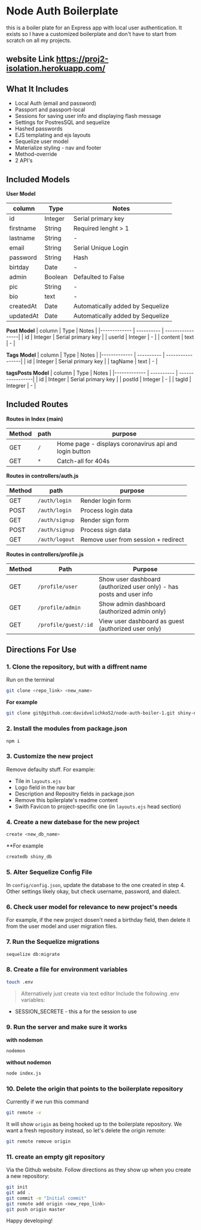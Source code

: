 # Node Auth Boilerplate

this is a boiler plate for an Express app with local user authentication. It exists so I have a customized boilerplate and don't have to start from scratch on all my projects.

## website Link https://proj2-isolation.herokuapp.com/


## What It Includes

* Local Auth (email and password)
* Passport and passport-local
* Sessions for saving user info and displaying flash message
* Settings for PostresSQL and sequelize
* Hashed passwords
* EJS templating and ejs layouts
* Sequelize user model
* Materialize styling - nav and footer
* Method-override
* 2 API's



## Included Models
**User Model**

| column | Type | Notes |
| ----------- | ---------- | --------------------|
| id | Integer | Serial primary key |
| firstname | String | Required lenght > 1 |
| lastname | String | - |
| email | String | Serial Unique Login |
| password | String | Hash |
| birtday | Date | - |
| admin | Boolean | Defaulted to False |
| pic | String | - |
| bio | text | - |
| createdAt | Date | Automatically added by Sequelize |
| updatedAt | Date | Automatically added by Sequelize |


**Post Model**
| column | Type | Notes |
|------------- | ---------- | -----------------|
| id | Integer | Serial primary key |
| userId | Integer | - |
| content | text | - |

**Tags Model**
| column | Type | Notes |
|------------- | ---------- | -----------------|
| id | Integer | Serial primary key |
| tagName | text | - |

**tagsPosts Model**
| column | Type | Notes |
|------------- | ---------- | -----------------|
| id | Integer | Serial primary key |
| postId | Integer | - |
| tagId | Integrer | - |

## Included Routes

**Routes in Index (main)**

| Method | path | purpose |
| ----| ------------------------- | --------------- |
| GET | `/` | Home page - displays coronavirus api and login button |
| GET | `*` | Catch-all for 404s |



**Routes in controllers/auth.js**

| Method | path | purpose |
| ----| ------------------------- | --------------- |
| GET | `/auth/login` | Render login form |
| POST | `/auth/login` | Process login data |
| GET | `/auth/signup` | Render sign form |
| POST | `/auth/signup` | Process sign data |
| GET | `/auth/logout` | Remove user from session + redirect |

**Routes in controllers/profile.js**

| Method | Path | Purpose |
| ------ | ---------------------- | ---------------------------- |
| GET | `/profile/user` | Show user dashboard (authorized user only) - has posts and user info |
| GET | `/profile/admin` | Show admin dashboard (authorized admin only) |
| GET | `/profile/guest/:id` | View user dashboard as guest (authorized user only) |



## Directions For Use

### 1. Clone the repository, but with a diffrent name

Run on the terminal

```sh
git clone <repo_link> <new_name>
```
**For example**

```sh
git clone git@github.com:davidvelichko52/node-auth-boiler-1.git shiny-new-project
```

### 2. Install the modules from package.json

```sh
npm i
```

### 3. Customize the new project

Remove defaulty stuff. For example:

* Tile in `layouts.ejs`
* Logo field in the nav bar
* Description and Repositry fields in package.json
* Remove this bpilerplate's readme content
* Swith Favicon to project-specific one (in `layouts.ejs` head section)

### 4. Create a new datebase for the new project

```sh
create <new_db_name>
```
**For example

```sh
createdb shiny_db
```

### 5. Alter Sequelize Config File

In `config/config.json`, update the database to the one created in step 4. Other settings likely okay, but check username, password, and dialect.

### 6. Check user model for relevance to new project's needs

For example, if the new project dosen't need a birthday field, then delete it from the user model and user migration files.

### 7. Run the Sequelize migrations

```sh
sequelize db:migrate
```
### 8. Create a file for environment variables

```sh
touch .env
```
> Alternatively just create via text editor
Include the following .env variables:
* SESSION_SECRETE - this a for the session to use

### 9. Run the server and make sure it works

**with nodemon**
```sh
nodemon
```

**without nodemon**

```sh 
node index.js
```

### 10. Delete the origin that points to the boilerplate repository

Currently if we run this command

```sh
git remote -v
```

It will show `origin` as being hooked up to the boilerplate repository. We want a fresh repository instead, so let's delete the origin remote:

```sh
git remote remove origin
```

### 11. create an empty git repository

Via the Github website. Follow directions as they show up when you create a new repository:

```sh
git init
git add .
git commit -m "Initial commit"
git remote add origin <new_repo_link>
git push origin master
```

Happy developing!
